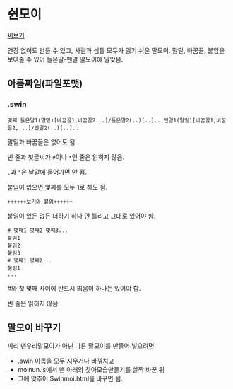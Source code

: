 # 쉰모이
[써보기](https://phost.gitlab.io/wt/sm)

연장 없이도 만들 수 있고, 사람과 셈틀 모두가 읽기 쉬운 말모이. 말밑, 바꿈꼴, 붙임을 보여줄 수 있어 들온말-맨말 말모이에 알맞음.

## 아롬짜임(파일포맷)
### .swin
```
몇째 들온말1(말밑)[바꿈꼴1,바꿈꼴2...]/들온말2(..)[..].. 맨말1(말밑)[바꿈꼴1,바꿈꼴2,...]/맨말2(..)[..]..
```

말밑과 바꿈꼴은 없어도 됨.

빈 줄과 첫글씨가 `#`이나 `*`인 줄은 읽히지 않음.

`,`과 `"`은 낱말에 들어가면 안 됨.

붙임이 없으면 몇째를 모두 1로 해도 됨.

```
++++++보기와 붙임++++++
```

붙임이 있든 없든 더하기 하나 안 틀리고 그대로 있어야 함.

```
# 몇째1 몇째2 몇째3...
붙임1
붙임2
붙임3
# 몇째1 몇째2...
붙임1
...
```

\#와 첫 몇째 사이에 반드시 띄움이 하나는 있어야 함.

빈 줄은 읽히지 않음.

## 말모이 바꾸기
피리 맨우리말모이가 아닌 다른 말모이를 만들어 넣으려면

- .swin 아롬을 모두 지우거나 바꿔치고
- moinun.js에서 맨 아래와 찾아모습만들기를 살짝 바꾼 뒤
- 그에 맞추어 Swinmoi.html을 바꾸면 됨.
